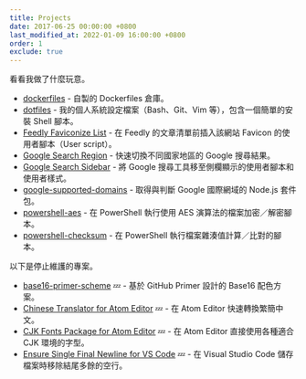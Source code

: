 ```yaml
---
title: Projects
date: 2017-06-25 00:00:00 +0800
last_modified_at: 2022-01-09 16:00:00 +0800
order: 1
exclude: true
---
```


看看我做了什麼玩意。

* [dockerfiles](https://github.com/jmlntw/dockerfiles) - 自製的 Dockerfiles 倉庫。
* [dotfiles](https://github.com/jmlntw/dotfiles) - 我的個人系統設定檔案（Bash、Git、Vim 等），包含一個簡單的安裝 Shell 腳本。
* [Feedly Faviconize List](https://github.com/jmlntw/feedly-faviconize-list) - 在 Feedly 的文章清單前插入該網站 Favicon 的使用者腳本（User script）。
* [Google Search Region](https://github.com/jmlntw/google-search-region) - 快速切換不同國家地區的 Google 搜尋結果。
* [Google Search Sidebar](https://github.com/jmlntw/google-search-sidebar) - 將 Google 搜尋工具移至側欄顯示的使用者腳本和使用者樣式。
* [google-supported-domains](https://github.com/jmlntw/google-supported-domains) - 取得與判斷 Google 國際網域的 Node.js 套件包。
* [powershell-aes](https://github.com/jmlntw/powershell-aes) - 在 PowerShell 執行使用 AES 演算法的檔案加密／解密腳本。
* [powershell-checksum](https://github.com/jmlntw/powershell-checksum) - 在 PowerShell 執行檔案雜湊值計算／比對的腳本。

以下是停止維護的專案。

* [base16-primer-scheme](https://github.com/jmlntw/base16-primer-scheme) 💤 - 基於 GitHub Primer 設計的 Base16 配色方案。
* [Chinese Translator for Atom Editor](https://github.com/jmlntw/atom-chinese-translator) 💤 - 在 Atom Editor 快速轉換繁簡中文。
* [CJK Fonts Package for Atom Editor](https://github.com/jmlntw/atom-fonts-cjk) 💤 - 在 Atom Editor 直接使用各種適合 CJK 環境的字型。
* [Ensure Single Final Newline for VS Code](https://github.com/jmlntw/vscode-ensure-single-final-newline) 💤 - 在 Visual Studio Code 儲存檔案時移除結尾多餘的空行。
